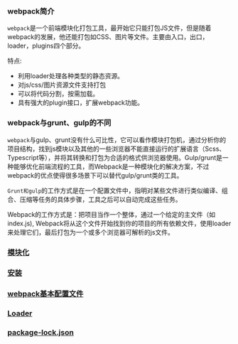 ### webpack简介

`webpack`是一个前端模块化打包工具，最开始它只能打包JS文件，但是随着webpack的发展，他还能打包如CSS、图片等文件。主要由入口，出口，loader，plugins四个部分。

特点:
- 利用loader处理各种类型的静态资源。
- 对js/css/图片资源文件支持打包
- 可以将代码分割，按需加载。
- 具有强大的plugin接口，扩展webpack功能。

### webpack与grunt、gulp的不同
`webpack`与gulp、grunt没有什么可比性，它可以看作模块打包机，通过分析你的项目结构，找到js模块以及其他的一些浏览器不能直接运行的扩展语言（Scss、Typescript等），并将其转换和打包为合适的格式供浏览器使用。Gulp/grunt是一种能够优化前端流程的工具，而Webpack是一种模块化的解决方案，不过webpack的优点使得很多场景下可以替代gulp/grunt类的工具。

`Grunt和gulp`的工作方式是在一个配置文件中，指明对某些文件进行类似编译、组合、压缩等任务的具体步骤，工具之后可以自动完成这些任务。

Webpack的工作方式是：把项目当作一个整体，通过一个给定的主文件（如index.js), Webpack将从这个文件开始找到你的项目的所有依赖文件，使用loader来处理它们，最后打包为一个或多个浏览器可解析的js文件。
 
### [模块化](模块化.md)

### [安装](安装.md)

### [webpack基本配置文件](webpack配置文件.md)

### [Loader](loader.md)

### [package-lock.json](./package-lock.json.md)